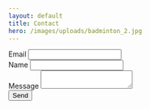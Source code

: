 ```yaml
---
layout: default
title: Contact
hero: /images/uploads/badminton_2.jpg
---
```


<form name="contact" method="POST" netlify>
  <div class="form-input">
    <label for="email">Email</label>
    <input type="email" id="email" name="email" autocomplete="email" onkeyup="this.setAttribute('value', this.value);" required />
  </div>
  <div class="form-input">
    <label for="name">Name</label>
    <input type="text" id="name" name="name" autocomplete="name" onkeyup="this.setAttribute('value', this.value);" required />
  </div>
  <div class="form-input">
    <label for="message">Message</label>
    <textarea type="text" id="message" name="message" onkeyup="this.setAttribute('value', this.value);" required></textarea>
  </div>
  <div data-netlify-recaptcha></div>
  <button type=”submit”>Send</button>
</form>
